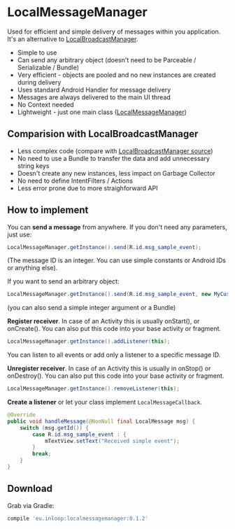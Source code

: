 LocalMessageManager
================

Used for efficient and simple delivery of messages within you application. It's an alternative to [LocalBroadcastManager](https://developer.android.com/reference/android/support/v4/content/LocalBroadcastManager.html).

- Simple to use
- Can send any arbitrary object (doesn't need to be Parceable / Serializable / Bundle)
- Very efficient - objects are pooled and no new instances are created during delivery
- Uses standard Android Handler for message delivery
- Messages are always delivered to the main UI thread
- No Context needed
- Lightweight - just one main class ([LocalMessageManager](https://github.com/inloop/LocalMessageManager/blob/master/library/src/main/java/eu/inloop/localmessagemanager/LocalMessageManager.java))


Comparision with LocalBroadcastManager
--------
- Less complex code (compare with [LocalBroadcastManager source](https://github.com/android/platform_frameworks_support/blob/master/v4/java/android/support/v4/content/LocalBroadcastManager.java))
- No need to use a Bundle to transfer the data and add unnecessary string keys
- Doesn't create any new instances, less impact on Garbage Collector 
- No need to define IntentFilters / Actions
- Less error prone due to more straighforward API


How to implement
--------

You can **send a message** from anywhere. If you don't need any parameters, just use:
```java
LocalMessageManager.getInstance().send(R.id.msg_sample_event);
```
(The message ID is an integer. You can use simple constants or Android IDs or anything else).

If you want to send an arbitrary object:
```java
LocalMessageManager.getInstance().send(R.id.msg_sample_event, new MyCustomObject());
```

(you can also send a simple integer argument or a Bundle)

**Register receiver**. In case of an Activity this is usually onStart(), or onCreate(). 
You can also put this code into your base activity or fragment.
```java
LocalMessageManager.getInstance().addListener(this);
```
You can listen to all events or add only a listener to a specific message ID.

**Unregister receiver**. In case of an Activity this is usually in onStop() or onDestroy(). 
You can also put this code into your base activity or fragment.
```java
LocalMessageManager.getInstance().removeListener(this);
```

**Create a listener** or let your class implement `LocalMessageCallback`.
```java
@Override
public void handleMessage(@NonNull final LocalMessage msg) {
    switch (msg.getId()) {
        case R.id.msg_sample_event : {
            mTextView.setText("Received simple event");
        }
        break;
    }
}
```

Download
--------

Grab via Gradle:
```groovy
compile 'eu.inloop:localmessagemanager:0.1.2'
```
